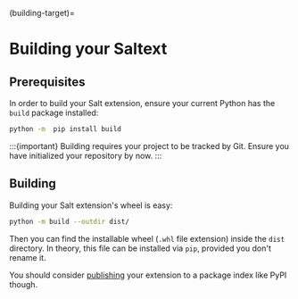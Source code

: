 (building-target)=
# Building your Saltext

## Prerequisites

In order to build your Salt extension, ensure your current Python has the `build` package installed:

```bash
python -m  pip install build
```

:::{important}
Building requires your project to be tracked by Git. Ensure you have
initialized your repository by now.
:::

## Building

Building your Salt extension's wheel is easy:

```bash
python -m build --outdir dist/
```

Then you can find the installable wheel (`.whl` file extension) inside the `dist` directory.
In theory, this file can be installed via `pip`, provided you don't rename it.

You should consider [publishing](publishing) your extension to a package index like PyPI though.
